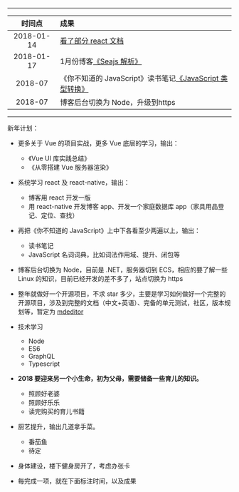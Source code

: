 -----
| 时间点 | 成果 |
|:---:| :-- |
|2018-01-14| [看了部分 react 文档](https://github.com/qinshenxue/2018/issues/1) |
|2018-01-17| 1月份博客[《Seajs 解析》](http://www.qinshenxue.com/article/20180109085513.html) |
|2018-07| 《你不知道的 JavaScript》读书笔记[《JavaScript 类型转换》](https://www.qinshenxue.com/) |
|2018-07| 博客后台切换为 Node，升级到https |

-----


新年计划：

- 更多关于 Vue 的项目实战，更多 Vue 底层的学习，输出：
   -  《Vue UI 库实践总结》
   -  《从零搭建 Vue 服务器渲染》
   
- 系统学习 react 及 react-native，输出：
    -  博客用 react 开发一版
    -  用 react-native 开发博客 app、开发一个家庭数据库 app（家具用品登记、定位、查找）
    
-  再把《你不知道的 JavaScript》上中下各看至少两遍以上，输出：
    - 读书笔记
    - JavaScript 名词词典，比如词法作用域、提升、闭包等
    
- 博客后台切换为 Node，目前是 .NET，服务器切到 ECS，相应的要了解一些 Linux 的知识，目前已经开发的差不多了，站点切换为 https

- 整年就做好一个开源项目，不求 star 多少，主要是学习如何做好一个完整的开源项目，涉及到完整的文档（中文+英语）、完备的单元测试，社区，版本规划等，暂定为 [mdeditor](https://github.com/qinshenxue/mdeditor)

- 技术学习
   - Node
   - ES6
   - GraphQL
   - Typescript
   
- **2018 要迎来另一个小生命，初为父母，需要储备一些育儿的知识。**
  - 照顾好老婆 
  - 照顾好乐乐
  - 读完购买的育儿书籍
  
- 厨艺提升，输出几道拿手菜。
  -  番茄鱼
  -  待定
  
- 身体建设，楼下健身房开了，考虑办张卡

- 每完成一项，就在下面标注时间，以及成果

